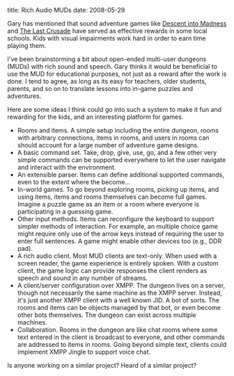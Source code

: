 title: Rich Audio MUDs
date: 2008-05-29



Gary has mentioned that sound adventure games like [Descent into Madness](http://www.cs.unc.edu/Research/assist/et/2005/SoundsLikeFun.html) and [The Last Crusade](http://www.cs.unc.edu/Research/assist/et/projects/RPG/TheLastCrusade.htm) have served as effective rewards in some local schools. Kids with visual impairments work hard in order to earn time playing them.



I've been brainstorming a bit about open-ended multi-user dungeons (MUDs) with rich sound and speech. Gary thinks it would be beneficial to use the MUD for educational purposes, not just as a reward after the work is done. I tend to agree, as long as its easy for teachers, older students, parents, and so on to translate lessons into in-game puzzles and adventures.

Here are some ideas I think could go into such a system to make it fun and rewarding for the kids, and an interesting platform for games.

* Rooms and items. A simple setup including the entire dungeon, rooms with arbitrary connections, items in rooms, and users in rooms can should account for a large number of adventure game designs.
* A basic command set. Take, drop, give, use, go, and a few other very simple commands can be supported everywhere to let the user navigate and interact with the environment.
* An extensible parser. Items can define additional supported commands, even to the extent where the become...
* In-world games. To go beyond exploring rooms, picking up items, and using items, items and rooms themselves can become full games. Imagine a puzzle game as an item or a room where everyone is participating in a guessing game.
* Other input methods. Items can reconfigure the keyboard to support simpler methods of interaction. For example, an multiple choice game might require only use of the arrow keys instead of requiring the user to enter full sentences. A game might enable other devices too (e.g., DDR pad).
* A rich audio client. Most MUD clients are text-only. When used with a screen reader, the game experience is entirely spoken. With a custom client, the game logic can provide responses the client renders as speech and sound in any number of streams.
* A client/server configuration over XMPP. The dungeon lives on a server, though not necessarily the same machine as the XMPP server. Instead, it's just another XMPP client with a well known JID. A bot of sorts. The rooms and items can be objects managed by that bot, or even become other bots themselves. The dungeon can exist across multiple machines.
* Collaboration. Rooms in the dungeon are like chat rooms where some text entered in the client is broadcast to everyone, and other commands are addressed to items in rooms. Going beyond simple text, clients could implement XMPP Jingle to support voice chat.

Is anyone working on a similar project? Heard of a similar project?
